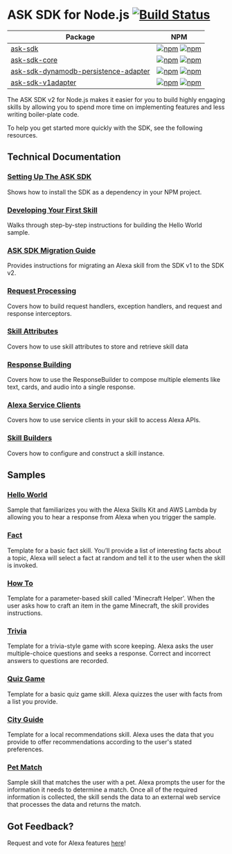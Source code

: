 # ASK SDK for Node.js [![Build Status](https://travis-ci.org/alexa/alexa-skills-kit-sdk-for-nodejs.svg?branch=2.0.x)](https://travis-ci.org/alexa/alexa-skills-kit-sdk-for-nodejs)

| Package       | NPM           |
| ------------- | ------------- |
|[ask-sdk](./ask-sdk)| [![npm](https://img.shields.io/npm/v/ask-sdk.svg)](https://www.npmjs.com/package/ask-sdk) [![npm](https://img.shields.io/npm/dt/ask-sdk.svg)](https://www.npmjs.com/package/ask-sdk)| 
|[ask-sdk-core](./ask-sdk-core)| [![npm](https://img.shields.io/npm/v/ask-sdk-core.svg)](https://www.npmjs.com/package/ask-sdk-core) [![npm](https://img.shields.io/npm/dt/ask-sdk-core.svg)](https://www.npmjs.com/package/ask-sdk-core)| 
|[ask-sdk-dynamodb-persistence-adapter](./ask-sdk-dynamodb-persistence-adapter)| [![npm](https://img.shields.io/npm/v/ask-sdk-dynamodb-persistence-adapter.svg)](https://www.npmjs.com/package/ask-sdk-dynamodb-persistence-adapter) [![npm](https://img.shields.io/npm/dt/ask-sdk-dynamodb-persistence-adapter.svg)](https://www.npmjs.com/package/ask-sdk-dynamodb-persistence-adapter)|
|[ask-sdk-v1adapter](./ask-sdk-v1adapter)|[![npm](https://img.shields.io/npm/v/ask-sdk-v1adapter.svg)](https://www.npmjs.com/package/ask-sdk-v1adapter) [![npm](https://img.shields.io/npm/dt/ask-sdk-v1adapter.svg)](https://www.npmjs.com/package/ask-sdk-v1adapter)|

The ASK SDK v2 for Node.js makes it easier for you to build highly engaging skills by allowing you to spend more time on implementing features and less writing boiler-plate code.

To help you get started more quickly with the SDK, see the following resources.

## Technical Documentation

### [Setting Up The ASK SDK](../../wiki/Setting-Up-The-ASK-SDK)
Shows how to install the SDK as a dependency in your NPM project.

### [Developing Your First Skill](../../wiki/Developing-Your-First-Skill)
Walks through step-by-step instructions for building the Hello World sample.

### [ASK SDK Migration Guide](../../wiki/ASK-SDK-Migration-Guide)
Provides instructions for migrating an Alexa skill from the SDK v1 to the SDK v2.

### [Request Processing](../../wiki/Request-Processing)
Covers how to build request handlers, exception handlers, and request and response interceptors.

### [Skill Attributes](../../wiki/Skill-Attributes)
Covers how to use skill attributes to store and retrieve skill data

### [Response Building](../../wiki/Response-Building)
Covers how to use the ResponseBuilder to compose multiple elements like text, cards, and audio into a single response.

### [Alexa Service Clients](../../wiki/Alexa-Service-Clients)
Covers how to use service clients in your skill to access Alexa APIs.

### [Skill Builders](../../wiki/Skill-Builders)
Covers how to configure and construct a skill instance.

## Samples

### [Hello World](https://github.com/alexa/skill-sample-nodejs-hello-world)
Sample that familiarizes you with the Alexa Skills Kit and AWS Lambda by allowing you to hear a response from Alexa when you trigger the sample.

### [Fact](https://github.com/alexa/skill-sample-nodejs-fact)
Template for a basic fact skill. You’ll provide a list of interesting facts about a topic, Alexa will select a fact at random and tell it to the user when the skill is invoked.

### [How To](https://github.com/alexa/skill-sample-nodejs-howto)
Template for a parameter-based skill called 'Minecraft Helper'. When the user asks how to craft an item in the game Minecraft, the skill provides instructions.

### [Trivia](https://github.com/alexa/skill-sample-nodejs-trivia)
Template for a trivia-style game with score keeping. Alexa asks the user multiple-choice questions and seeks a response. Correct and incorrect answers to questions are recorded.

### [Quiz Game](https://github.com/alexa/skill-sample-nodejs-quiz-game)
Template for a basic quiz game skill. Alexa quizzes the user with facts from a list you provide.

### [City Guide](https://github.com/alexa/skill-sample-nodejs-city-guide)
Template for a local recommendations skill. Alexa uses the data that you provide to offer recommendations according to the user's stated preferences.

### [Pet Match](https://github.com/alexa/skill-sample-nodejs-petmatch)
Sample skill that matches the user with a pet. Alexa prompts the user for the information it needs to determine a match. Once all of the required information is collected, the skill sends the data to an external web service that processes the data and returns the match.

## Got Feedback?
Request and vote for Alexa features [here](https://alexa.uservoice.com/forums/906892-alexa-skills-developer-voice-and-vote)!
